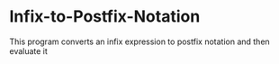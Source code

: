# Infix-to-Postfix-Notation
This program converts an infix expression to postfix notation and then evaluate it
